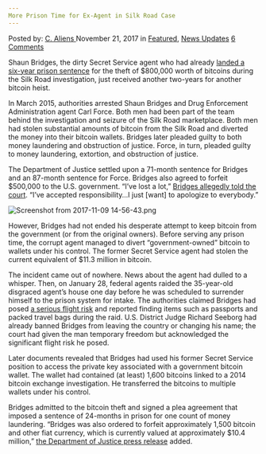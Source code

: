 ```yaml
---
More Prison Time for Ex-Agent in Silk Road Case
---
```

<article class="post-listing post-23614 post type-post status-publish format-standard has-post-thumbnail hentry  tag-case tag-exagent tag-prison tag-time">
    <div class="post-inner">
        <span>Posted by: <a href="https://www.deepdotweb.com/author/caliens/" title="">C. Aliens </a></span>
    <span>November 21, 2017</span>
    <span>in <a href="https://www.deepdotweb.com/category/deepdot-news/" rel="category tag">Featured</a>, <a href="https://www.deepdotweb.com/category/news-updates/" rel="category tag">News Updates</a></span>
    <span><a href="https://www.deepdotweb.com/2017/11/21/prison-time-ex-agent-silk-road-case/#comments">6 Comments</a></span>
    </p>
    <div class="clear"></div>
    <div class="entry">
    <p>Shaun Bridges, the dirty Secret Service agent who had already <a href="https://www.deepdotweb.com/2015/12/12/second-former-government-agent-and-bitcoin-pirate-sentenced/">landed a six-year prison sentence</a> for the theft of $800,000 worth of bitcoins during the Silk Road investigation, just received another two-years for another bitcoin heist.</p>
    <p>In March 2015, authorities arrested Shaun Bridges and Drug Enforcement Administration agent Carl Force. Both men had been part of the team behind the investigation and seizure of the Silk Road marketplace. Both men had stolen substantial amounts of bitcoin from the Silk Road and diverted the money into their bitcoin wallets. Bridges later pleaded guilty to both money laundering and obstruction of justice. Force, in turn, pleaded guilty to money laundering, extortion, and obstruction of justice.</p>
    <p>The Department of Justice settled upon a 71-month sentence for Bridges and an 87-month sentence for Force. Bridges also agreed to forfeit $500,000 to the U.S. government. “I’ve lost a lot,” <a href="https://www.deepdotweb.com/2015/12/12/second-former-government-agent-and-bitcoin-pirate-sentenced/">Bridges allegedly told the court</a>. “I’ve accepted responsibility…I just [want] to apologize to everybody.”</p>
    <p><img class="wp-image-23616" src="/imgs/2017/11/screenshot-from-2017-11-09-14-56-43-png.png" alt="Screenshot from 2017-11-09 14-56-43.png" srcset="/imgs/2017/11/screenshot-from-2017-11-09-14-56-43-png.png 768w, /imgs/2017/11/screenshot-from-2017-11-09-14-56-43-png-300x138.png 300w, /imgs/2017/11/screenshot-from-2017-11-09-14-56-43-png-272x125.png 272w" sizes="(max-width: 768px) 100vw, 768px" /></p>
    <p>However, Bridges had not ended his desperate attempt to keep bitcoin from the government (or from the original owners). Before serving any prison time, the corrupt agent managed to divert &#8220;government-owned&#8221; bitcoin to wallets under his control. The former Secret Service agent had stolen the current equivalent of $11.3 million in bitcoin.</p>
    <p>The incident came out of nowhere. News about the agent had dulled to a whisper. Then, on January 28, federal agents raided the 35-year-old disgraced agent&#8217;s house one day before he was scheduled to surrender himself to the prison system for intake. The authorities claimed Bridges had posed <a href="https://www.deepdotweb.com/2016/02/06/corrupt-silk-road-secret-service-agent-arrested-again/">a serious flight risk</a> and reported finding items such as passports and packed travel bags during the raid. U.S. District Judge Richard Seeborg had already banned Bridges from leaving the country or changing his name; the court had given the man temporary freedom but acknowledged the significant flight risk he posed.</p>
    <p>Later documents revealed that Bridges had used his former Secret Service position to access the private key associated with a government bitcoin wallet. The wallet had contained (at least) 1,600 bitcoins linked to a 2014 bitcoin exchange investigation. He transferred the bitcoins to multiple wallets under his control.</p>
    <p>Bridges admitted to the bitcoin theft and signed a plea agreement that imposed a sentence of 24-months in prison for one count of money laundering. “Bridges was also ordered to forfeit approximately 1,500 bitcoin and other fiat currency, which is currently valued at approximately $10.4 million,” <a href="https://www.justice.gov/opa/pr/former-secret-service-agent-sentenced-scheme-related-silk-road-investigation">the Department of Justice press release</a> added.</p>
    </div>
    <span style="display:none"><a href="https://www.deepdotweb.com/tag/case/" rel="tag">case</a> <a href="https://www.deepdotweb.com/tag/exagent/" rel="tag">exagent</a> <a href="https://www.deepdotweb.com/tag/prison/" rel="tag">prison</a>  <a href="https://www.deepdotweb.com/tag/time/" rel="tag">time</a></span> <span style="display:none" class="updated">2017-11-21</span>
    <div style="display:none" class="vcard author" itemprop="author" itemscope itemtype="http://schema.org/Person"><strong class="fn" itemprop="name"><a href="https://www.deepdotweb.com/author/caliens/" title="Posts by C. Aliens" rel="author">C. Aliens</a></strong></div>
    </div>
</article>

